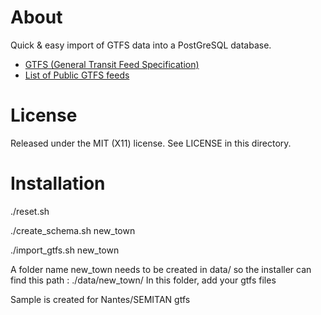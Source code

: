 # About
Quick & easy import of GTFS data into a PostGreSQL database.

* [GTFS (General Transit Feed Specification)](http://code.google.com/transit/spec/transit_feed_specification.html)
* [List of Public GTFS feeds](http://code.google.com/p/googletransitdatafeed/wiki/PublicFeeds)

# License
Released under the MIT (X11) license. See LICENSE in this directory.

# Installation
./reset.sh

./create_schema.sh new_town

./import_gtfs.sh new_town

A folder name new_town needs to be created in data/ so the installer can find this path : ./data/new_town/
In this folder, add your gtfs files

Sample is created for Nantes/SEMITAN gtfs
